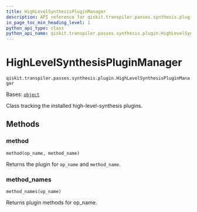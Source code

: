 ```yaml
---
title: HighLevelSynthesisPluginManager
description: API reference for qiskit.transpiler.passes.synthesis.plugin.HighLevelSynthesisPluginManager
in_page_toc_min_heading_level: 1
python_api_type: class
python_api_name: qiskit.transpiler.passes.synthesis.plugin.HighLevelSynthesisPluginManager
---
```


# HighLevelSynthesisPluginManager

<span id="qiskit.transpiler.passes.synthesis.plugin.HighLevelSynthesisPluginManager" />

`qiskit.transpiler.passes.synthesis.plugin.HighLevelSynthesisPluginManager`

Bases: [`object`](https://docs.python.org/3/library/functions.html#object "(in Python v3.12)")

Class tracking the installed high-level-synthesis plugins.

## Methods

### method

<span id="qiskit.transpiler.passes.synthesis.plugin.HighLevelSynthesisPluginManager.method" />

`method(op_name, method_name)`

Returns the plugin for `op_name` and `method_name`.

### method\_names

<span id="qiskit.transpiler.passes.synthesis.plugin.HighLevelSynthesisPluginManager.method_names" />

`method_names(op_name)`

Returns plugin methods for op\_name.

